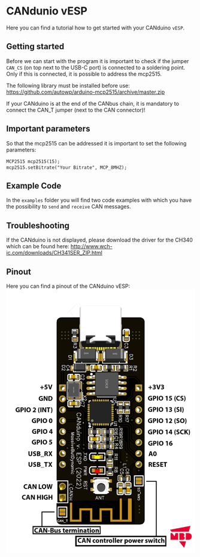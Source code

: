 # CANdunio vESP

Here you can find a tutorial how to get started with your CANduino `vESP`.

## Getting started

Before we can start with the program it is important to check if the jumper `CAN_CS` (on top next to the USB-C port) is connected to a soldering point. Only if this is connected, it is possible to address the mcp2515.

The following library must be installed before use: https://github.com/autowp/arduino-mcp2515/archive/master.zip

If your CANduino is at the end of the CANbus chain, it is mandatory to connect the CAN_T jumper (next to the CAN connector)!

## Important parameters

So that the mcp2515 can be addressed it is important to set the following parameters:
```
MCP2515 mcp2515(15);
mcp2515.setBitrate("Your Bitrate", MCP_8MHZ);
```

## Example Code

In the `examples` folder you will find two code examples with which you have the possibility to `send` and `receive` CAN messages.

## Troubleshooting

If the CANduino is not displayed, please download the driver for the CH340 which can be found here: http://www.wch-ic.com/downloads/CH341SER_ZIP.html

## Pinout

Here you can find a pinout of the CANduino vESP:
![Pinout](/Pinout-CANduinovESP.png)
